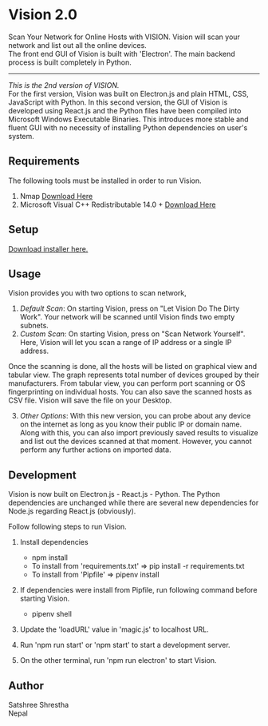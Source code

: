 # Vision 2.0
Scan Your Network for Online Hosts with VISION. Vision will scan your network and list out all the online devices.  
The front end GUI of Vision is built with 'Electron'. The main backend process is built completely in Python. 
<hr>
<i>This is the 2nd version of VISION.</i>  <br>
For the first version, Vision was built on Electron.js and plain HTML, CSS, JavaScript with Python. In this second version, the GUI of Vision is developed using React.js and the Python files have been compiled into Microsoft Windows Executable Binaries. This introduces more stable and fluent GUI with no necessity of installing Python dependencies on user's system.  

## Requirements
The following tools must be installed in order to run Vision.  
1. Nmap <a href="https://nmap.org/dist/nmap-7.80-setup.exe" download> Download Here </a> 
2. Microsoft Visual C++ Redistributable 14.0 +  <a href="https://www.microsoft.com/en-us/download/confirmation.aspx?id=48145" download> Download Here </a>

## Setup
<a href="https://drive.google.com/file/d/1kPUdkb31I2jSgwvsYGaZWalAe8mqHv9j/view?usp=sharing" target="_blank">Download installer here.</a>  

## Usage
Vision provides you with two options to scan network,
  
1. <i>Default Scan</i>: On starting Vision, press on "Let Vision Do The Dirty Work". Your network will be scanned until Vision finds two empty subnets.  
2. <i>Custom Scan</i>: On starting Vision, press on "Scan Network Yourself". Here, Vision will let you scan a range of IP address or a single IP address.  
  
Once the scanning is done, all the hosts will be listed on graphical view and tabular view. The graph represents total number of devices grouped by their manufacturers. From tabular view, you can perform port scanning or OS fingerprinting on individual hosts. You can also save the scanned hosts as CSV file. Vision will save the file on your Desktop.  
  
3. <i>Other Options</i>: With this new version, you can probe about any device on the internet as long as you know their public IP or domain name. Along with this, you can also import previously saved results to visualize and list out the devices scanned at that moment. However, you cannot perform any further actions on imported data.  

## Development
Vision is now built on Electron.js - React.js - Python. The Python dependencies are unchanged while there are several new dependencies for Node.js regarding React.js (obviously).  
  
Follow following steps to run Vision.  
1. Install dependencies  
    - npm install  
    - To install from 'requirements.txt' => pip install -r requirements.txt  
    - To install from 'Pipfile' => pipenv install  
  
2. If dependencies were install from Pipfile, run following command before starting Vision.  
    - pipenv shell  

3. Update the 'loadURL' value in 'magic.js' to localhost URL.  

4. Run 'npm run start' or 'npm start' to start a development server.  

5. On the other terminal, run 'npm run electron' to start Vision.

## Author
Satshree Shrestha  
Nepal
